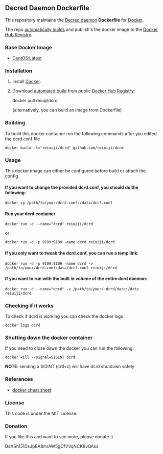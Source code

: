 ## Decred Daemon Dockerfile

This repository maintains the [Decred daemon](http://decred.org/) **Dockerfile** for [Docker](https://www.docker.com/).

The repo [automatically builds](https://registry.hub.docker.com/u/reiuiji/dcrd/) and publish's the docker image to the [Docker Hub Registry](https://registry.hub.docker.com/).

### Base Docker Image

* [CentOS:Latest](https://github.com/docker-library/docs/tree/master/centos)

### Installation

1. Install [Docker](https://www.docker.com/).

2. Download [automated build](https://registry.hub.docker.com/u/reiuiji/dcrd/) from public [Docker Hub Registry](https://registry.hub.docker.com/):

    docker pull reiuiji/dcrd

   (alternatively, you can build an image from Dockerfile)

### Building
To build this docker container run the following commands after you edited the dcrd.conf file

    docker build -t="reiuiji/dcrd" github.com/reiuiji/dcrd

### Usage
This docker image can either be configured before build or attach the config.

#### If you want to change the provided dcrd.conf, you should do the following:

    docker cp /path/to/your/dcrd.conf:/data/dcrf.conf

#### Run your dcrd container

    docker run -d --name="dcrd" reiuiji/dcrd

or

    docker run -d -p 9109:9109 -name dcrd reiuiji/dcrd

#### If you only want to tweak the dcrd.conf, you can run a temp link:

    docker run -d -p 9109:9109 -name dcrd -v /path/to/your/dcrd.conf:data/dcrf.conf reiuiji/dcrd

#### If you want to run with the built in volume of the entire dcrd daemon:

    docker run -d --name="dcrd" -v /path/to/your/.dcrd/data:/data reiuiji/dcrd

### Checking if it works
To check if dcrd is working you can check the docker logs

    docker logs dcrd

### Shutting down the docker container
If you need to close down the docker you can run the following:

    docker kill --signal=SIGINT dcrd

**NOTE**: sending a SIGINT (crtl+c) will have dcrd shutdown safely

### Referances
 * [docker cheat sheet](https://github.com/wsargent/docker-cheat-sheet)

### License
This code is under the MIT License.

### Donation
If you like this and want to see more, please donate :)

DsXSh151DsJpEA8mrAW5gCfVVqNCK8vQAss
